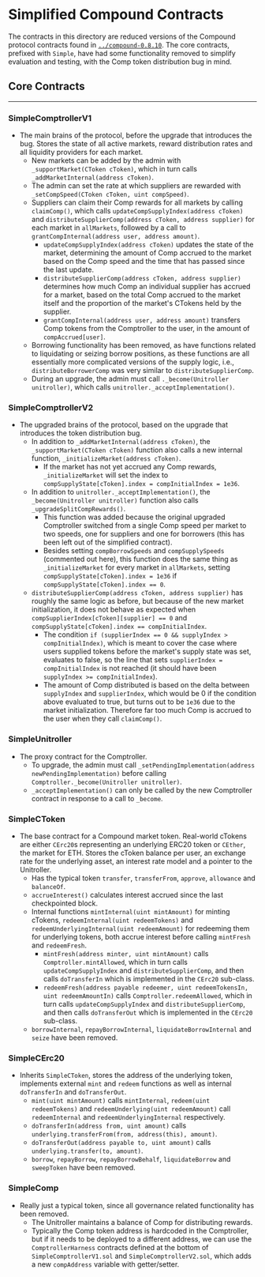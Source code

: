 # Simplified Compound Contracts

The contracts in this directory are reduced versions of the Compound protocol contracts found in [`../compound-0.8.10`](https://github.com/webthethird/solidity-diff-fuzz-upgrades/tree/main/contracts/test/compound/compound-0.8.10). The core contracts, prefixed with `Simple`, have had some functionality removed to simplify evaluation and testing, with the Comp token distribution bug in mind.

## Core Contracts
------------
### __SimpleComptrollerV1__
- The main brains of the protocol, before the upgrade that introduces the bug. Stores the state of all active markets, reward distribution rates and all liquidity providers for each market. 
  - New markets can be added by the admin with `_supportMarket(CToken cToken)`, which in turn calls `_addMarketInternal(address cToken)`. 
  - The admin can set the rate at which suppliers are rewarded with `_setCompSpeed(CToken cToken, uint compSpeed)`. 
  - Suppliers can claim their Comp rewards for all markets by calling `claimComp()`, which calls `updateCompSupplyIndex(address cToken)` and `distributeSupplierComp(address cToken, address supplier)` for each market in `allMarkets`, followed by a call to `grantCompInternal(address user, address amount)`.
    - `updateCompSupplyIndex(address cToken)` updates the state of the market, determining the amount of Comp accrued to the market based on the Comp speed and the time that has passed since the last update.
    - `distributeSupplierComp(address cToken, address supplier)` determines how much Comp an individual supplier has accrued for a market, based on the total Comp accrued to the market itself and the proportion of the market's CTokens held by the supplier.
    - `grantCompInternal(address user, address amount)` transfers Comp tokens from the Comptroller to the user, in the amount of `compAccrued[user]`.
  - Borrowing functionality has been removed, as have functions related to liquidating or seizing borrow positions, as these functions are all essentially more complicated versions of the supply logic, i.e., `distributeBorrowerComp` was very similar to `distributeSupplierComp`.
  - During an upgrade, the admin must call `._become(Unitroller unitroller)`, which calls `unitroller._acceptImplementation()`.

### __SimpleComptrollerV2__
- The upgraded brains of the protocol, based on the upgrade that introduces the token distribution bug.
  - In addition to `_addMarketInternal(address cToken)`, the `_supportMarket(CToken cToken)` function also calls a new internal function, `_initializeMarket(address cToken)`.
    - If the market has not yet accrued any Comp rewards, `_initializeMarket` will set the index to `compSupplyState[cToken].index = compInitialIndex = 1e36`.
  - In addition to `unitroller._acceptImplementation()`, the `_become(Unitroller unitroller)` function also calls `_upgradeSplitCompRewards()`.
    - This function was added because the original upgraded Comptroller switched from a single Comp speed per market to two speeds, one for suppliers and one for borrowers (this has been left out of the simplified contract).
    - Besides setting `compBorrowSpeeds` and `compSupplySpeeds` (commented out here), this function does the same thing as `_initializeMarket` for every market in `allMarkets`, setting `compSupplyState[cToken].index = 1e36` if `compSupplyState[cToken].index == 0`.
  - `distributeSupplierComp(address cToken, address supplier)` has roughly the same logic as before, but because of the new market initialization, it does not behave as expected when `compSupplierIndex[cToken][supplier] == 0` and `compSupplyState[cToken].index == compInitialIndex`.
    - The condition `if (supplierIndex == 0 && supplyIndex > compInitialIndex)`, which is meant to cover the case where users supplied tokens before the market's supply state was set, evaluates to false, so the line that sets `supplierIndex = compInitialIndex` is not reached (it should have been `supplyIndex >= compInitialIndex`).
    - The amount of Comp distributed is based on the delta between `supplyIndex` and `supplierIndex`, which would be 0 if the condition above evaluated to true, but turns out to be `1e36` due to the market initialization. Therefore far too much Comp is accrued to the user when they call `claimComp()`.

### __SimpleUnitroller__
- The proxy contract for the Comptroller. 
  - To upgrade, the admin must call `_setPendingImplementation(address newPendingImplementation)` before calling `Comptroller._become(Unitroller unitroller)`.
  - `_acceptImplementation()` can only be called by the new Comptroller contract in response to a call to `_become`.

### __SimpleCToken__
- The base contract for a Compound market token. Real-world cTokens are either `CErc20`s representing an underlying ERC20 token or `CEther`, the market for ETH. Stores the cToken balance per user, an exchange rate for the underlying asset, an interest rate model and a pointer to the Unitroller.
  - Has the typical token `transfer`, `transferFrom`, `approve`, `allowance` and `balanceOf`.
  - `accrueInterest()` calculates interest accrued since the last checkpointed block.
  - Internal functions `mintInternal(uint mintAmount)` for minting cTokens, `redeemInternal(uint redeemTokens)` and `redeemUnderlyingInternal(uint redeemAmount)` for redeeming them for underlying tokens, both accrue interest before calling `mintFresh` and `redeemFresh`.
    - `mintFresh(address minter, uint mintAmount)` calls `Comptroller.mintAllowed`, which in turn calls `updateCompSupplyIndex` and `distributeSupplierComp`, and then calls `doTransferIn` which is implemented in the `CErc20` sub-class.
    - `redeemFresh(address payable redeemer, uint redeemTokensIn, uint redeemAmountIn)` calls `Comptroller.redeemAllowed`, which in turn calls `updateCompSupplyIndex` and `distributeSupplierComp`, and then calls `doTransferOut` which is implemented in the `CErc20` sub-class.
  - `borrowInternal`, `repayBorrowInternal`, `liquidateBorrowInternal` and `seize` have been removed.

### __SimpleCErc20__
- Inherits `SimpleCToken`, stores the address of the underlying token, implements external `mint` and `redeem` functions as well as internal `doTransferIn` and `doTransferOut`.
  - `mint(uint mintAmount)` calls `mintInternal`, `redeem(uint redeemTokens)` and `redeemUnderlying(uint redeemAmount)` call `redeemInternal` and `redeemUnderlyingInternal` respectively.
  - `doTransferIn(address from, uint amount)` calls `underlying.transferFrom(from, address(this), amount)`.
  - `doTransferOut(address payable to, uint amount)` calls `underlying.transfer(to, amount)`.
  - `borrow`, `repayBorrow`, `repayBorrowBehalf`, `liquidateBorrow` and `sweepToken` have been removed.

### __SimpleComp__
- Really just a typical token, since all governance related functionality has been removed.
  - The Unitroller maintains a balance of Comp for distributing rewards.
  - Typically the Comp token address is hardcoded in the Comptroller, but if it needs to be deployed to a different address, we can use the `ComptrollerHarness` contracts defined at the bottom of `SimpleComptrollerV1.sol` and `SimpleComptrollerV2.sol`, which adds a new `compAddress` variable with getter/setter.
